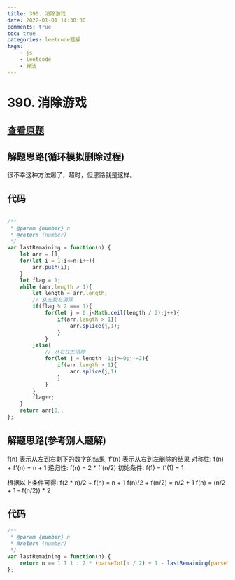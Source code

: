 ```yaml
---
title: 390. 消除游戏
date: 2022-01-01 14:30:30
comments: true
toc: true
categories: leetcode题解
tags: 
	- js 
	- leetcode
	- 算法
---
```




# 390. 消除游戏

## [查看原题](https://leetcode-cn.com/problems/elimination-game/)

## 解题思路(循环模拟删除过程)

很不幸这种方法爆了，超时，但思路就是这样。

## 代码

```js

/**
 * @param {number} n
 * @return {number}
 */
var lastRemaining = function(n) {
	let arr = [];
	for(let i = 1;i<=n;i++){
		arr.push(i);
	}
	let flag = 1;
	while (arr.length > 1){
		let length = arr.length;
		// 从左到右消除
		if(flag % 2 === 1){
			for(let j = 0;j<Math.ceil(length / 2);j++){
				if(arr.length > 1){
					arr.splice(j,1);
				}
			}
		}else{
			// 从右往左消除
			for(let j = length -1;j>=0;j-=2){
				if(arr.length > 1){
					arr.splice(j,1)
				}
			}
		}
		flag++;
	}
	return arr[0];
};
````

## 解题思路(参考别人题解)


f(n) 表示从左到右剩下的数字的结果, f'(n) 表示从右到左删除的结果
对称性: f(n) + f'(n) = n + 1
递归性: f(n) = 2 * f'(n/2)
初始条件: f(1) = f'(1) = 1

根据以上条件可得: f(2 * n)/2 + f(n) = n + 1
f(n)/2 + f(n/2) = n/2 + 1
f(n) = (n/2 + 1 - f(n/2)) * 2

## 代码

```js
/**
 * @param {number} n
 * @return {number}
 */
var lastRemaining = function(n) {
	return n == 1 ? 1 : 2 * (parseInt(n / 2) + 1 - lastRemaining(parseInt(n / 2)));
};

```